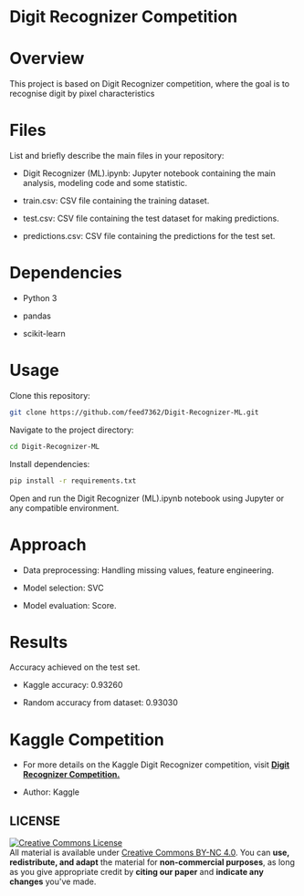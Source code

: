 # Digit Recognizer Competition

# Overview

This project is based on Digit Recognizer competition, where the goal is to recognise digit by pixel characteristics

# Files

List and briefly describe the main files in your repository:

- Digit Recognizer (ML).ipynb: Jupyter notebook containing the main analysis, modeling code and some statistic.

- train.csv: CSV file containing the training dataset.

- test.csv: CSV file containing the test dataset for making predictions.

- predictions.csv: CSV file containing the predictions for the test set.

# Dependencies

- Python 3

- pandas

- scikit-learn

# Usage

Clone this repository:

```sh
git clone https://github.com/feed7362/Digit-Recognizer-ML.git
```
Navigate to the project directory:

```sh
cd Digit-Recognizer-ML
```
Install dependencies:
```sh
pip install -r requirements.txt
```
Open and run the Digit Recognizer (ML).ipynb notebook using Jupyter or any compatible environment.

# Approach

- Data preprocessing: Handling missing values, feature engineering.

- Model selection: SVC

- Model evaluation: Score.

# Results

Accuracy achieved on the test set.

- Kaggle accuracy:  0.93260

- Random accuracy from dataset: 0.93030

# Kaggle Competition

- For more details on the Kaggle Digit Recognizer competition, visit [**Digit Recognizer Competition.**](https://www.kaggle.com/competitions/digit-recognizer)

- Author: Kaggle

## LICENSE
<a rel="license" href="http://creativecommons.org/licenses/by-nc/4.0/"><img alt="Creative Commons License" style="border-width:0" src="https://i.creativecommons.org/l/by-nc/4.0/88x31.png" /></a><br />All material is available under [Creative Commons BY-NC 4.0](https://creativecommons.org/licenses/by-nc/4.0/). You can **use, redistribute, and adapt** the material for **non-commercial purposes**, as long as you give appropriate credit by **citing our paper** and **indicate any changes** you've made.
